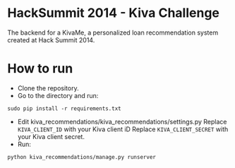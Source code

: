 HackSummit 2014 - Kiva Challenge
==========

The backend for a KivaMe, a personalized loan recommendation system created at Hack Summit 2014.

How to run
==========
* Clone the repository.
* Go to the directory and run:
```
sudo pip install -r requirements.txt
```
* Edit kiva_recommendations/kiva_recommendations/settings.py
Replace `KIVA_CLIENT_ID` with your Kiva client iD
Replace `KIVA_CLIENT_SECRET` with your Kiva client secret.
* Run:
```
python kiva_recommendations/manage.py runserver
```
